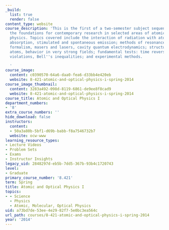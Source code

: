 ```yaml
---
_build:
  list: true
  render: false
content_type: website
course_description: 'This is the first of a two-semester subject sequence that provides
  the foundations for contemporary research in selected areas of atomic and optical
  physics. Topics covered include the interaction of radiation with atoms: resonance;
  absorption, stimulated and spontaneous emission; methods of resonance, dressed atom
  formalism, masers and lasers, cavity quantum electrodynamics; structure of simple
  atoms, behavior in very strong fields; fundamental tests: time reversal, parity
  violations, Bell''s inequalities; and experimental methods.

  '
course_image:
  content: c0390570-64a6-daa0-fea6-d33bb4e420eb
  website: 8-421-atomic-and-optical-physics-i-spring-2014
course_image_thumbnail:
  content: 3283a492-098d-8119-6861-de9ee8f8cad9
  website: 8-421-atomic-and-optical-physics-i-spring-2014
course_title: Atomic and Optical Physics I
department_numbers:
- '8'
extra_course_numbers: ''
hide_download: false
instructors:
  content:
  - 50a3a80b-5bf1-d69b-babb-f8a7546732b7
  website: ocw-www
learning_resource_types:
- Lecture Videos
- Problem Sets
- Exams
- Instructor Insights
legacy_uid: 2848297d-eb5b-7dd5-367b-93b4c1720743
level:
- Graduate
primary_course_number: '8.421'
term: Spring
title: Atomic and Optical Physics I
topics:
- - Science
  - Physics
  - Atomic, Molecular, Optical Physics
uid: a73bd7de-53ee-4e29-82f7-5e0bc3ea564c
url_path: courses/8-421-atomic-and-optical-physics-i-spring-2014
year: '2014'
---
```


